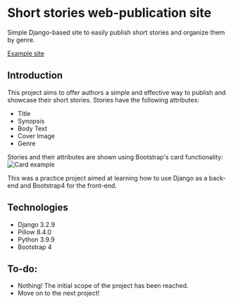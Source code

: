 # Short stories web-publication site
Simple Django-based site to easily publish short stories and organize them by genre. 

[Example site](https://luis-martinez.herokuapp.com/)

## Introduction
This project aims to offer authors a simple and effective way to publish and showcase their short stories. 
Stories have the following attributes:
* Title
* Synopsis
* Body Text
* Cover Image
* Genre

Stories and their attributes are shown using Bootstrap's card functionality:
![Card example](https://i.imgur.com/NOuIGH3.png "Card Example")

This was a practice project aimed at learning how to use Django as a back-end and Bootstrap4 for the front-end.

## Technologies
* Django 3.2.9
* Pillow 8.4.0
* Python 3.9.9
* Bootstrap 4


## To-do:
* Nothing! The initial scope of the project has been reached. 
* Move on to the next project!
